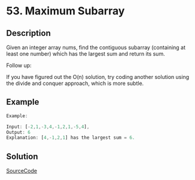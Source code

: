 # 53. Maximum Subarray

## Description

Given an integer array nums, find the contiguous subarray (containing at least one number) which has the largest sum and return its sum.

Follow up:

If you have figured out the O(n) solution, try coding another solution using the divide and conquer approach, which is more subtle.

## Example

```javascript
Example:

Input: [-2,1,-3,4,-1,2,1,-5,4],
Output: 6
Explanation: [4,-1,2,1] has the largest sum = 6.
```

## Solution

[SourceCode](./solution.js)